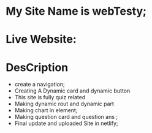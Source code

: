 # My Site Name is webTesty;

# Live Website:
# DesCription
* create a navigation;
* Creating A Dynamic card and dynamic button
* This site is fully quiz related
* Making dynamic rout and dynamic part
* Making chart in element;
* Making question card and question ans ;
* Final update and uploaded Site in netlify;